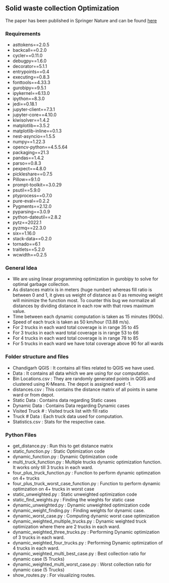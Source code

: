 ## Solid waste collection Optimization
The paper has been published in Springer Nature and can be found [here](https://www.nature.com/articles/s41598-023-29593-x.epdf?sharing_token=T7qW4Wf6IrrbA3hosV7ypNRgN0jAjWel9jnR3ZoTv0OQTYJ1chF4A3By2Het_SUUYeSL-_Okqgm1JVnX0j-EjhgwaZi5El6D-Pvva2z9OcSiK4n9vcfq7jj7wImjeKUjdDrwut6rQbS8rY-21_IeFMivA5PNCc3VJdJsjT17szo%3D)


### Requirements

- asttokens==2.0.5
- backcall==0.2.0
- cycler==0.11.0
- debugpy==1.6.0
- decorator==5.1.1
- entrypoints==0.4
- executing==0.8.3
- fonttools==4.33.3
- gurobipy==9.5.1
- ipykernel==6.13.0
- ipython==8.3.0
- jedi==0.18.1
- jupyter-client==7.3.1
- jupyter-core==4.10.0
- kiwisolver==1.4.2
- matplotlib==3.5.2
- matplotlib-inline==0.1.3
- nest-asyncio==1.5.5
- numpy==1.22.3
- opencv-python==4.5.5.64
- packaging==21.3
- pandas==1.4.2
- parso==0.8.3
- pexpect==4.8.0
- pickleshare==0.7.5
- Pillow==9.1.0
- prompt-toolkit==3.0.29
- psutil==5.9.0
- ptyprocess==0.7.0
- pure-eval==0.2.2
- Pygments==2.12.0
- pyparsing==3.0.9
- python-dateutil==2.8.2
- pytz==2022.1
- pyzmq==22.3.0
- six==1.16.0
- stack-data==0.2.0
- tornado==6.1
- traitlets==5.2.0
- wcwidth==0.2.5 

### General Idea
- We are using linear programming optimization in gurobipy to solve for optimal garbage collection.
- As distances matrix is in meters (huge number) whereas fill ratio is between 0 and 1, it gives us weight of distance as 0 as removing weight will minimize the function most. To counter this bug we normalize all distances by dividing distance in each row with that rows maximum value.
- Time between each dynamic computation is taken as 15 minutes (900s).
- Speed of each truck is taken as 50 km/hour (13.88 m/s).
- For 2 trucks in each ward total coverage is in range 35 to 45
- For 3 trucks in each ward total coverage is in range 53 to 66
- For 4 trucks in each ward total coverage is in range 78 to 85
- For 5 trucks in each ward we have total coverage above 90 for all wards

### Folder structure and files
- Chandigarh QGIS : It contains all files related to QGIS we have used.
- Data : It contains all data which we are using for our computation.
- Bin Locations.csv : They are randomly generated points in QGIS and clustered using K-Means. The depot is assigned ward -1.
- distances.csv : This contains the distance matrix of all points in same ward or from depot.
- Static Data : Contains data regarding Static cases
- Dynamic Data : Contains Data regarding Dynamic cases
- Visited Truck # : Visited truck list with fill ratio
- Truck # Data : Each truck data used for computation.
- Statistics.csv : Stats for the respective case.

### Python Files
- get_distance.py : Run this to get distance matrix
- static_function.py : Static Optimization code
- dynamic_function.py : Dynamic Optimization code
- multi_truck_function.py : Multiple trucks dynamic optimization function. It works only till 3 trucks in each ward.
- four_plus_truck_function.py : Function to perform dynamic optimzation on 4+ trucks
- four_plus_truck_worst_case_function.py : Function to perform dynamic optimzation on 4+ trucks in worst case
- static_unweighted.py : Static unweighted optimization code
- static_find_weights.py : Finding the wieghts for static case
- dynamic_unweighted.py : Dynamic unweighted optimization code
- dynamic_weight_finding.py : Finding weights for dynamic case. 
- dynamic_worst_case.py : Computing dynamic worst case optimization
- dynamic_weighted_multiple_trucks.py : Dynamic weighted truck optimization where there are 2 trucks in each ward.
- dynamic_weighted_three_trucks.py : Performing Dynamic optimization of 3 trucks in each ward.
- dynamic_weighted_four_trucks.py : Performing Dynamic optimization of 4 trucks in each ward.
- dynamic_weighted_multi_best_case.py : Best collection ratio for dynamic case (5 Trucks)
- dynamic_weighted_multi_worst_case.py : Worst collection ratio for dynamic case (5 Trucks)
- show_routes.py : For visualizing routes.
